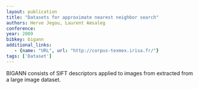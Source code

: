 ```yaml
---
layout: publication
title: "Datasets for approximate nearest neighbor search"
authors: Herve Jegou, Laurent Amsaleg
conference: 
year: 2009
bibkey: bigann
additional_links:
   - {name: "URL", url: "http://corpus-texmex.irisa.fr/"}
tags: ['Dataset']
---
```

BIGANN consists of SIFT descriptors applied to images from extracted from a large image dataset.
